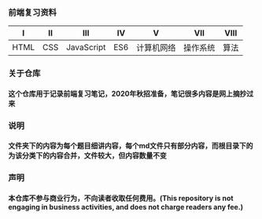 ### 前端复习资料

|  Ⅰ   |  Ⅱ   |     Ⅲ      |  Ⅳ   |     Ⅴ      |    Ⅶ     |  Ⅷ   |
| :--: | :--: | :--------: | :--: | :--------: | :------: | :--: |
| HTML | CSS  | JavaScript | ES6  | 计算机网络 | 操作系统 | 算法 |



### 关于仓库

#### 这个仓库用于记录前端复习笔记，2020年秋招准备，笔记很多内容是网上摘抄过来



### 说明

#### 文件夹下的内容为每个题目细讲内容，每个md文件只有部分内容，而根目录下的为该分类下的内容合并，文件较大，但内容数量不变

### 声明

#### 本仓库不参与商业行为，不向读者收取任何费用。(This repository is not engaging in business activities, and does not charge readers any fee.)

